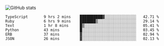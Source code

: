 ![GitHub stats](https://github-readme-stats.vercel.app/api?username=ksk001100&show_icons=true&theme=tokyonight)

<!--START_SECTION:waka-->

```text
TypeScript       9 hrs 2 mins    ██████████▓░░░░░░░░░░░░░░   42.71 %
Ruby             6 hrs 9 mins    ███████▒░░░░░░░░░░░░░░░░░   29.14 %
Text             1 hr 8 mins     █▒░░░░░░░░░░░░░░░░░░░░░░░   05.41 %
Python           43 mins         █░░░░░░░░░░░░░░░░░░░░░░░░   03.45 %
ERB              37 mins         ▓░░░░░░░░░░░░░░░░░░░░░░░░   02.94 %
JSON             26 mins         ▓░░░░░░░░░░░░░░░░░░░░░░░░   02.13 %
```

<!--END_SECTION:waka-->
